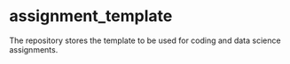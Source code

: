 # assignment_template
The repository stores the template to be used for coding and data science assignments.
